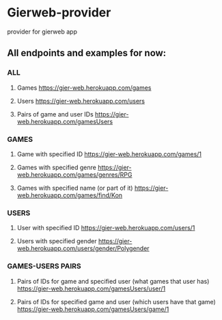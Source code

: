 # Gierweb-provider
provider for gierweb app

## All endpoints and examples for now:
### ALL 
1. Games
  https://gier-web.herokuapp.com/games  

2. Users
  https://gier-web.herokuapp.com/users  

3. Pairs of game and user IDs
  https://gier-web.herokuapp.com/gamesUsers  

### GAMES
1. Game with specified ID
  https://gier-web.herokuapp.com/games/1  

2. Games with specified genre
  https://gier-web.herokuapp.com/games/genres/RPG

3. Games with specified name (or part of it)
  https://gier-web.herokuapp.com/games/find/Kon
### USERS
1. User with specified ID
  https://gier-web.herokuapp.com/users/1    

2. Users with specified gender
  https://gier-web.herokuapp.com/users/gender/Polygender  

### GAMES-USERS PAIRS
1. Pairs of IDs for game and specified user (what games that user has)
  https://gier-web.herokuapp.com/gamesUsers/user/1  

2. Pairs of IDs for specified game and user (which users have that game)
  https://gier-web.herokuapp.com/gamesUsers/game/1  

